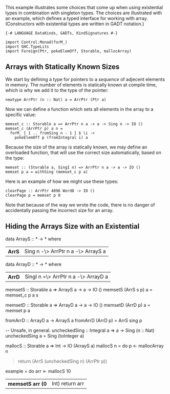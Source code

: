 
This example illustrates some choices that come up when
using existential types in combination with singleton types.
The choices are illustrated with an example, which
defines a typed interface for working with array.
(Constructors with existential types are written in
GADT notation.)


```wiki
{-# LANGUAGE DataKinds, GADTs, KindSignatures #-}

import Control.Monad(forM_)
import GHC.TypeLits
import Foreign(Ptr, pokeElemOff, Storable, mallocArray)
```

## Arrays with Statically Known Sizes



We start by defining a type for pointers to a *sequence*
of adjecent elements in memory.  The number of elements
is statically known at compile time, which is why
we add it to the type of the pointer:


```wiki
newtype ArrPtr (n :: Nat) a = ArrPtr (Ptr a)
```


Now we can define a function which sets all elements in
the array to a specific value:


```wiki
memset_c :: Storable a => ArrPtr n a -> a -> Sing n -> IO ()
memset_c (ArrPtr p) a n =
  forM_ [ 1 .. fromSing n - 1 ] $ \i ->
    pokeElemOff p (fromIntegral i) a
```


Because the size of the array is statically known, we may
define an overloaded function, that will use the correct
size automatically, based on the type:


```wiki
memset :: (Storable a, SingI n) => ArrPtr n a -> a -> IO ()
memset p a = withSing (memset_c p a)
```


Here is an example of how we might use these types:


```wiki
clearPage :: ArrPtr 4096 Word8 -> IO ()
clearPage p = memset p 0
```


Note that because of the way we wrote the code,
there is no danger of accidentally passing the
incorrect size for an array.


## Hiding the Arrays Size with an Existential



data ArrayS :: \* -\> \* where


<table><tr><th>ArrS</th>
<td>Sing n -\> ArrPtr n a -\> ArrayS a
</td></tr></table>



data ArrayD :: \* -\> \* where


<table><tr><th>ArrD</th>
<td>SingI n =\> ArrPtr n a -\> ArrayD a
</td></tr></table>



memsetS :: Storable a =\> ArrayS a -\> a -\> IO ()
memsetS (ArrS s p) a = memset\_c p a s



memsetD :: Storable a =\> ArrayD a -\> a -\> IO ()
memsetD (ArrD p) a = memset p a



fromArrD :: ArrayD a -\> ArrayS a
fromArrD (ArrD p) = ArrS sing p



-- Unsafe, in general.
uncheckedSing :: Integral a =\> a -\> Sing (n :: Nat)
uncheckedSing a = Sing (toInteger a)



mallocS :: Storable a =\> Int -\> IO (ArrayS a)
mallocS n = do p \<- mallocArray n


>
>
> return (ArrS (uncheckedSing n) (ArrPtr p))
>
>


example = do arr \<- mallocS 10


<table><tr><th>memsetS arr (0</th>
<td>Int)
return arr
</td></tr></table>


